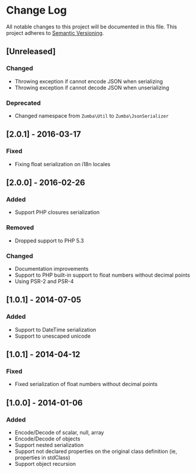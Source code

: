 # Change Log
All notable changes to this project will be documented in this file.
This project adheres to [Semantic Versioning](http://semver.org/).

## [Unreleased]
### Changed
- Throwing exception if cannot encode JSON when serializing
- Throwing exception if cannot decode JSON when unserializing
### Deprecated
- Changed namespace from `Zumba\Util` to `Zumba\JsonSerializer`

## [2.0.1] - 2016-03-17
### Fixed
- Fixing float serialization on i18n locales

## [2.0.0] - 2016-02-26
### Added
- Support PHP closures serialization
### Removed
- Dropped support to PHP 5.3
### Changed
- Documentation improvements
- Support to PHP built-in support to float numbers without decimal points
- Using PSR-2 and PSR-4

## [1.0.1] - 2014-07-05
### Added
- Support to DateTime serialization
- Support to unescaped unicode

## [1.0.1] - 2014-04-12
### Fixed
- Fixed serialization of float numbers without decimal points

## [1.0.0] - 2014-01-06
### Added
- Encode/Decode of scalar, null, array
- Encode/Decode of objects
- Support nested serialization
- Support not declared properties on the original class definition (ie, properties in stdClass)
- Support object recursion
